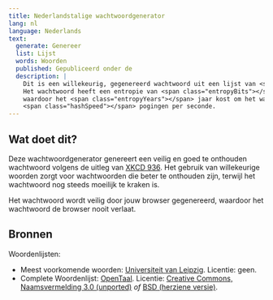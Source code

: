 ```yaml
---
title: Nederlandstalige wachtwoordgenerator
lang: nl
language: Nederlands
text:
  generate: Genereer
  list: Lijst
  words: Woorden
  published: Gepubliceerd onder de
  description: |
    Dit is een willekeurig, gegenereerd wachtwoord uit een lijst van <span class="wordCount"></span> woorden.
    Het wachtwoord heeft een entropie van <span class="entropyBits"></span> bits,
    waardoor het <span class="entropyYears"></span> jaar kost om het wachtwoord te kraken met
    <span class="hashSpeed"></span> pogingen per seconde.
---
```

## Wat doet dit?
Deze wachtwoordgenerator genereert een veilig en goed te onthouden wachtwoord volgens de uitleg van [XKCD 936][1].
Het gebruik van willekeurige woorden zorgt voor wachtwoorden die beter te onthouden zijn,
terwijl het wachtwoord nog steeds moeilijk te kraken is.

Het wachtwoord wordt veilig door jouw browser gegenereerd,
waardoor het wachtwoord de browser nooit verlaat.

## Bronnen
Woordenlijsten:

  - Meest voorkomende woorden: [Universiteit van Leipzig][2].
    Licentie: geen.
  - Complete Woordenlijst: [OpenTaal][3].
    Licentie: [Creative Commons, Naamsvermelding 3.0 (unported)][4]
    *of*
    [BSD (herziene versie)][5].

[1]: https://xkcd.com/936
[2]: http://wortschatz.uni-leipzig.de/html/wliste.html
[3]: http://www.opentaal.org/bestanden/doc_download/20-woordenlijst-v-210g-voor-openofficeorg-3
[4]: http://creativecommons.org/licenses/by/3.0/legalcode
[5]: http://opensource.org/licenses/bsd-license.php
